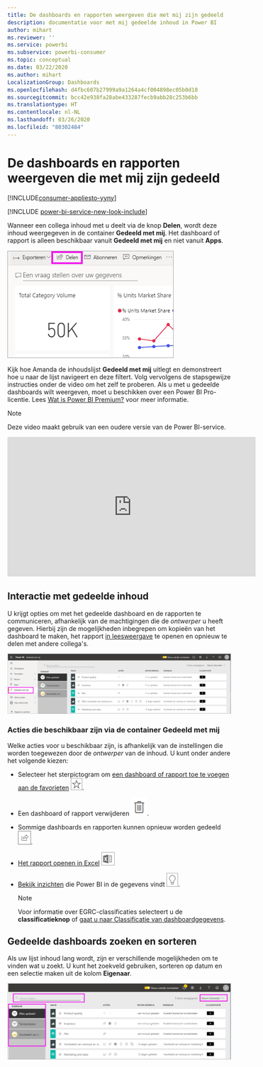 ```yaml
---
title: De dashboards en rapporten weergeven die met mij zijn gedeeld
description: documentatie voor met mij gedeelde inhoud in Power BI
author: mihart
ms.reviewer: ''
ms.service: powerbi
ms.subservice: powerbi-consumer
ms.topic: conceptual
ms.date: 03/22/2020
ms.author: mihart
LocalizationGroup: Dashboards
ms.openlocfilehash: d4fbc607b27999a9a1264a4cf004898ec05b0d18
ms.sourcegitcommit: bcc42e938fa28abe433287fecb9abb28c253b6bb
ms.translationtype: HT
ms.contentlocale: nl-NL
ms.lasthandoff: 03/26/2020
ms.locfileid: "80302484"
---
```

# <a name="display-the-dashboards-and-reports-that-have-been-shared-with-me"></a>De dashboards en rapporten weergeven die met mij zijn gedeeld

[!INCLUDE[consumer-appliesto-yyny](../includes/consumer-appliesto-yyny.md)]

[!INCLUDE [power-bi-service-new-look-include](../includes/power-bi-service-new-look-include.md)]

Wanneer een collega inhoud met u deelt via de knop **Delen**, wordt deze inhoud weergegeven in de container **Gedeeld met mij**. Het dashboard of rapport is alleen beschikbaar vanuit **Gedeeld met mij** en niet vanuit **Apps**.

![Deelpictogram](./media/end-user-shared-with-me/power-bi-share-dashboard.png)

Kijk hoe Amanda de inhoudslijst **Gedeeld met mij** uitlegt en demonstreert hoe u naar de lijst navigeert en deze filtert. Volg vervolgens de stapsgewijze instructies onder de video om het zelf te proberen. Als u met u gedeelde dashboards wilt weergeven, moet u beschikken over een Power BI Pro-licentie. Lees [Wat is Power BI Premium?](../service-premium-what-is.md) voor meer informatie.
    

> [!NOTE]
> Deze video maakt gebruik van een oudere versie van de Power BI-service.
    

<iframe width="560" height="315" src="https://www.youtube.com/embed/G26dr2PsEpk" frameborder="0" allowfullscreen></iframe>

## <a name="interact-with-shared-content"></a>Interactie met gedeelde inhoud

U krijgt opties om met het gedeelde dashboard en de rapporten te communiceren, afhankelijk van de machtigingen die de *ontwerper* u heeft gegeven. Hierbij zijn de mogelijkheden inbegrepen om kopieën van het dashboard te maken, het rapport [in leesweergave](end-user-reading-view.md) te openen en opnieuw te delen met andere collega's.

![Container Gedeeld met mij](./media/end-user-shared-with-me/power-bi-shared.png)

### <a name="actions-available-from-the-shared-with-me-container"></a>Acties die beschikbaar zijn via de container **Gedeeld met mij**
Welke acties voor u beschikbaar zijn, is afhankelijk van de instellingen die worden toegewezen door de *ontwerper* van de inhoud. U kunt onder andere het volgende kiezen:
* Selecteer het sterpictogram om [een dashboard of rapport toe te voegen aan de favorieten](end-user-favorite.md) ![sterpictogram](./media/end-user-shared-with-me/power-bi-star-icon.png).
* Een dashboard of rapport verwijderen  ![pictogram van de prullenbak](./media/end-user-shared-with-me/power-bi-delete-icon.png).
* Sommige dashboards en rapporten kunnen opnieuw worden gedeeld  ![Deelpictogram](./media/end-user-shared-with-me/power-bi-share-icon-new.png).
* [Het rapport openen in Excel](end-user-export.md) ![pictogram voor exporteren naar Excel](./media/end-user-shared-with-me/power-bi-excel.png) 
* [Bekijk inzichten](end-user-insights.md) die Power BI in de gegevens vindt ![pictogram voor inzichten](./media/end-user-shared-with-me/power-bi-insights.png).
  
  > [!NOTE]
  > Voor informatie over EGRC-classificaties selecteert u de **classificatieknop** of [gaat u naar Classificatie van dashboardgegevens](../service-data-classification.md).
  > 


## <a name="search-and-sort-shared-dashboards"></a>Gedeelde dashboards zoeken en sorteren
Als uw lijst inhoud lang wordt, zijn er verschillende mogelijkheden om te vinden wat u zoekt. U kunt het zoekveld gebruiken, sorteren op datum en een selectie maken uit de kolom **Eigenaar**.    

![dashboards: eigenaars en zoeken](./media/end-user-shared-with-me/power-bi-sort.png)